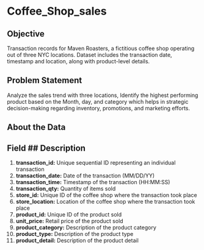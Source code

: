 # Coffee_Shop_sales
## Objective
Transaction records for Maven Roasters, a fictitious coffee shop operating out of three NYC locations. Dataset includes the transaction date, timestamp and location, along with product-level details.
## Problem Statement
Analyze the sales trend with three locations, Identify the highest performing product based on the Month, day, and category which helps in strategic decision-making regarding inventory, promotions, and marketing efforts.

## About the Data
## Field 	          ## Description
1.  **transaction_id:**	  Unique sequential ID representing an individual transaction
2.  **transaction_date:**	Date of the transaction (MM/DD/YY)
3.  **transaction_time:**	Timestamp of the transaction (HH:MM:SS)
4.  **transaction_qty:**	  Quantity of items sold
5.  **store_id:**	        Unique ID of the coffee shop where the transaction took place
6.  **store_location:**	  Location of the coffee shop where the transaction took place
7.  **product_id:**	      Unique ID of the product sold
8.  **unit_price:**	      Retail price of the product sold
9.  **product_category:**	Description of the product category
10.  **product_type:**	    Description of the product type
11.  **product_detail:**	  Description of the product detail

